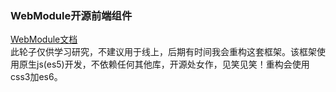 ### WebModule开源前端组件
[WebModule文档](https://wmui.github.io/webmodule)  
此轮子仅供学习研究，不建议用于线上，后期有时间我会重构这套框架。该框架使用原生js(es5)开发，不依赖任何其他库，开源处女作，见笑见笑！重构会使用css3加es6。  